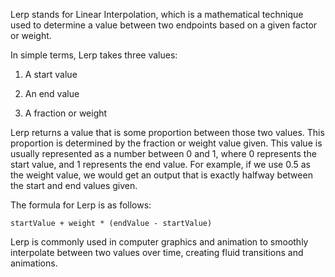 Lerp stands for Linear Interpolation, which is a mathematical technique used to determine a value between two endpoints based on a given factor or weight.

In simple terms, Lerp takes three values:

1. A start value

2. An end value

3. A fraction or weight

Lerp returns a value that is some proportion between those two values. This proportion is determined by the fraction or weight value given. This value is usually represented as a number between 0 and 1, where 0 represents the start value, and 1 represents the end value. For example, if we use 0.5 as the weight value, we would get an output that is exactly halfway between the start and end values given.

The formula for Lerp is as follows:

`startValue + weight * (endValue - startValue)`

Lerp is commonly used in computer graphics and animation to smoothly interpolate between two values over time, creating fluid transitions and animations.

